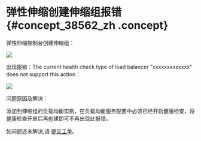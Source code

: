 # 弹性伸缩创建伸缩组报错 {#concept_38562_zh .concept}

弹性伸缩控制台创建伸缩组：

![](http://static-aliyun-doc.oss-cn-hangzhou.aliyuncs.com/assets/img/40689/154227524530603_zh-CN.jpg)

出现报错：The current health check type of load balancer "xxxxxxxxxxxxx" does not support this action：

![](http://static-aliyun-doc.oss-cn-hangzhou.aliyuncs.com/assets/img/40689/154227524530605_zh-CN.jpg)

问题原因及解决：

添加到伸缩组的负载均衡实例，在负载均衡服务配置中必须已经开启健康检查，将健康检查开启后再创建即可不再出现此报错。

如问题还未解决,请 [提交工单](https://selfservice.console.aliyun.com/ticket/createIndex.htm)。

